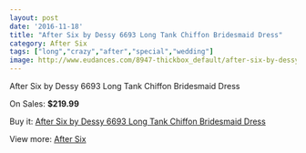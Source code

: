 ```yaml
---
layout: post
date: '2016-11-18'
title: "After Six by Dessy 6693 Long Tank Chiffon Bridesmaid Dress"
category: After Six
tags: ["long","crazy","after","special","wedding"]
image: http://www.eudances.com/8947-thickbox_default/after-six-by-dessy-6693-long-tank-chiffon-bridesmaid-dress.jpg
---
```

After Six by Dessy 6693 Long Tank Chiffon Bridesmaid Dress

On Sales: **$219.99**
<a href="https://www.eudances.com/en/after-six/3007-after-six-by-dessy-6693-long-tank-chiffon-bridesmaid-dress.html"><amp-img layout="responsive" width="600" height="600" src="//www.eudances.com/8947-thickbox_default/after-six-by-dessy-6693-long-tank-chiffon-bridesmaid-dress.jpg" alt="After Six by Dessy 6693 Long Tank Chiffon Bridesmaid Dress 0" /></a>
<a href="https://www.eudances.com/en/after-six/3007-after-six-by-dessy-6693-long-tank-chiffon-bridesmaid-dress.html"><amp-img layout="responsive" width="600" height="600" src="//www.eudances.com/8950-thickbox_default/after-six-by-dessy-6693-long-tank-chiffon-bridesmaid-dress.jpg" alt="After Six by Dessy 6693 Long Tank Chiffon Bridesmaid Dress 1" /></a>
<a href="https://www.eudances.com/en/after-six/3007-after-six-by-dessy-6693-long-tank-chiffon-bridesmaid-dress.html"><amp-img layout="responsive" width="600" height="600" src="//www.eudances.com/8949-thickbox_default/after-six-by-dessy-6693-long-tank-chiffon-bridesmaid-dress.jpg" alt="After Six by Dessy 6693 Long Tank Chiffon Bridesmaid Dress 2" /></a>
<a href="https://www.eudances.com/en/after-six/3007-after-six-by-dessy-6693-long-tank-chiffon-bridesmaid-dress.html"><amp-img layout="responsive" width="600" height="600" src="//www.eudances.com/8948-thickbox_default/after-six-by-dessy-6693-long-tank-chiffon-bridesmaid-dress.jpg" alt="After Six by Dessy 6693 Long Tank Chiffon Bridesmaid Dress 3" /></a>

Buy it: [After Six by Dessy 6693 Long Tank Chiffon Bridesmaid Dress](https://www.eudances.com/en/after-six/3007-after-six-by-dessy-6693-long-tank-chiffon-bridesmaid-dress.html "After Six by Dessy 6693 Long Tank Chiffon Bridesmaid Dress")

View more: [After Six](https://www.eudances.com/en/50-after-six "After Six")